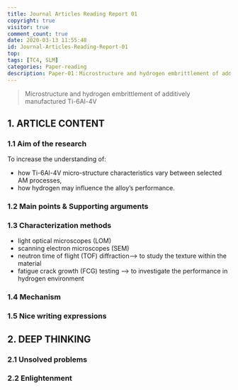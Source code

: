 ```yaml
---
title: Journal Articles Reading Report 01
copyright: true
visitor: true
comment_count: true
date: 2020-03-13 11:55:48
id: Journal-Articles-Reading-Report-01
top: 
tags: [TC4, SLM]
categories: Paper-reading
description: Paper-01：Microstructure and hydrogen embrittlement of additively manufactured Ti-6Al-4V
---
```


> Microstructure and hydrogen embrittlement of additively manufactured Ti-6Al-4V

## 1. ARTICLE CONTENT

### 1.1 Aim of the research

To increase the understanding of: 

* how Ti-6Al-4V micro-structure characteristics vary between selected AM processes, 
* how hydrogen may influence the alloy’s performance. 

### 1.2 Main points & Supporting arguments



### 1.3 Characterization methods

* light optical microscopes (LOM) 
* scanning electron microscopes (SEM)
* neutron time of flight (TOF) diffraction--> to study the texture within the material
* fatigue crack growth (FCG) testing --> to investigate the performance in hydrogen environment

### 1.4 Mechanism



### 1.5 Nice writing expressions



## 2. DEEP THINKING

### 2.1 Unsolved problems



### 2.2 Enlightenment


